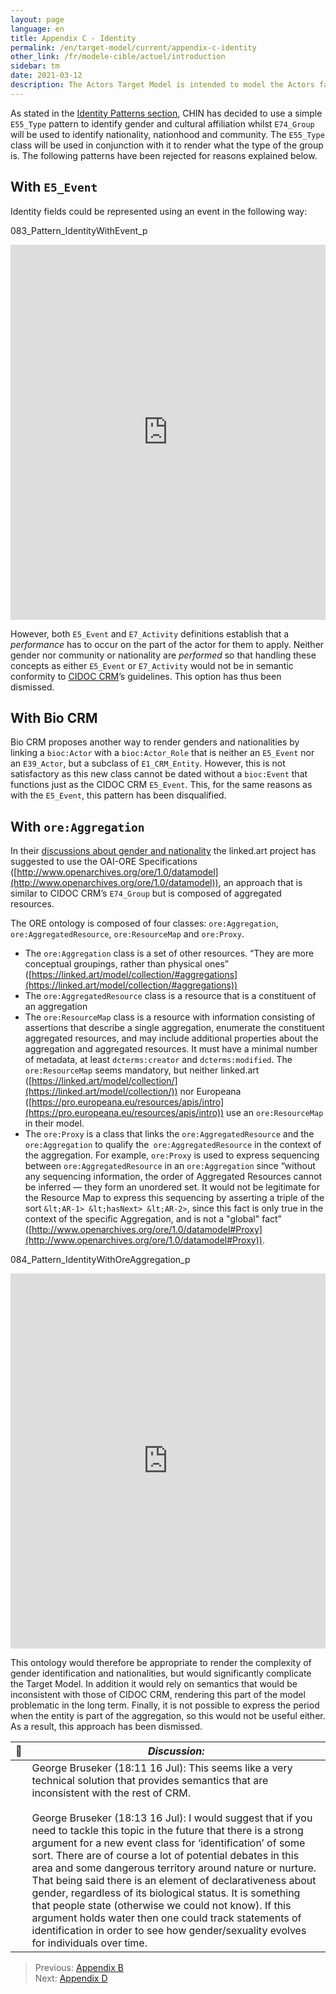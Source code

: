 ```yaml
---
layout: page
language: en
title: Appendix C - Identity 
permalink: /en/target-model/current/appendix-c-identity
other_link: /fr/modele-cible/actuel/introduction
sidebar: tm
date: 2021-03-12
description: The Actors Target Model is intended to model the Actors facet of CHIN’s DOPHEDA (that will cover collections data more broadly). Patterns most relevant to actors' lives are presented along with diagrams and examples illustrating them, as well as a record and explanation of relevant decisions that were made when developing said patterns. The current document is a work in progress and, as such, will be enhanced periodically. Elements currently under development or review are listed as issues.
---
```

<!-- [Back to the Table of Contents](/collections-model/en/target-model/current/information#table-of-contents)
 -->


As stated in the [Identity Patterns section](/collections-model/en/target-model/current/identification#identity-patterns), CHIN has decided to use a simple `E55_Type` pattern to identify gender and cultural affiliation whilst `E74_Group` will be used to identify nationality, nationhood and community. The `E55_Type` class will be used in conjunction with it to render what the type of the group is. The following patterns have been rejected for reasons explained below. 


## With `E5_Event`

Identity fields could be represented using an event in the following way: 

<a name="083_Pattern_IdentityWithEvent_p"></a>083_Pattern_IdentityWithEvent_p
<iframe frameborder="0" style="width:100%;height:600px;" src="https://viewer.diagrams.net/?target=blank&highlight=0000ff&edit=_blank&layers=1&nav=1&title=083_Pattern_IdentityWithEvent_p.drawio#Uhttps%3A%2F%2Fdrive.google.com%2Fuc%3Fid%3D1R18JnHXoI0G35ttgQvtt0annpSKRAm4V%26export%3Ddownload"></iframe>

However, both `E5_Event` and `E7_Activity` definitions establish that a *performance* has to occur on the part of the actor for them to apply. Neither gender nor community or nationality are *performed* so that handling these concepts as either `E5_Event` or `E7_Activity` would not be in semantic conformity to [CIDOC CRM](http://www.cidoc-crm.org/Entity/e7-activity/version-6.2.2)’s guidelines. This option has thus been dismissed.


## With Bio CRM

Bio CRM proposes another way to render genders and nationalities by linking a `bioc:Actor` with a `bioc:Actor_Role` that is neither an `E5_Event` nor an `E39_Actor`, but a subclass of `E1_CRM_Entity`. However, this is not satisfactory as this new class cannot be dated without a `bioc:Event` that functions just as the CIDOC CRM `E5_Event`. This, for the same reasons as with the `E5_Event`, this pattern has been disqualified. 


## With `ore:Aggregation`

In their [discussions about gender and nationality](https://github.com/linked-art/linked.art/issues/152) the linked.art project has suggested to use the OAI-ORE Specifications ([http://www.openarchives.org/ore/1.0/datamodel](http://www.openarchives.org/ore/1.0/datamodel)), an approach that is similar to CIDOC CRM’s `E74_Group` but is composed of aggregated resources.

The ORE ontology is composed of four classes: `ore:Aggregation`, `ore:AggregatedResource`, `ore:ResourceMap` and `ore:Proxy`.

*   The `ore:Aggregation` class is a set of other resources. “They are more conceptual groupings, rather than physical ones” ([https://linked.art/model/collection/#aggregations](https://linked.art/model/collection/#aggregations)) 
*   The `ore:AggregatedResource` class is a resource that is a constituent of an aggregation
*   The `ore:ResourceMap` class is a resource with information consisting of assertions that describe a single aggregation, enumerate the constituent aggregated resources, and may include additional properties about the aggregation and aggregated resources. It must have a minimal number of metadata, at least `dcterms:creator` and `dcterms:modified`. The` ore:ResourceMap` seems mandatory, but neither linked.art ([https://linked.art/model/collection/](https://linked.art/model/collection/)) nor Europeana ([https://pro.europeana.eu/resources/apis/intro](https://pro.europeana.eu/resources/apis/intro)) use an `ore:ResourceMap` in their model.
*   The `ore:Proxy` is a class that links the `ore:AggregatedResource` and the `ore:Aggregation` to qualify the` ore:AggregatedResource` in the context of the aggregation. For example, `ore:Proxy` is used to express sequencing between `ore:AggregatedResource` in an `ore:Aggregation` since “without any sequencing information, the order of Aggregated Resources cannot be inferred — they form an unordered set. It would not be legitimate for the Resource Map to express this sequencing by asserting a triple of the sort `&lt;AR-1> &lt;hasNext> &lt;AR-2>`, since this fact is only true in the context of the specific Aggregation, and is not a "global" fact” ([http://www.openarchives.org/ore/1.0/datamodel#Proxy](http://www.openarchives.org/ore/1.0/datamodel#Proxy)).

<a name="084_Pattern_IdentityWithOreAggregation_p"></a>084_Pattern_IdentityWithOreAggregation_p
<iframe frameborder="0" style="width:100%;height:600px;" src="https://viewer.diagrams.net/?target=blank&highlight=0000ff&edit=_blank&layers=1&nav=1&title=084_Pattern_IdentityWithOreAggregation_p.drawio#Uhttps%3A%2F%2Fdrive.google.com%2Fuc%3Fid%3D1HSk1qe1t9UEI5sy1fCq2BPvZUHuOJUa4%26export%3Ddownload"></iframe>

This ontology would therefore be appropriate to render the complexity of gender identification and nationalities, but would significantly complicate the Target Model. In addition it would rely on semantics that would be inconsistent with those of CIDOC CRM, rendering this part of the model problematic in the long term. Finally, it is not possible to express the period when the entity is part of the aggregation, so this would not be useful either. As a result, this approach has been dismissed. 


| 💬 | *Discussion:* |
| --- | --- |
|| George Bruseker (18:11 16 Jul): This seems like a very technical solution that provides semantics that are inconsistent with the rest of CRM. <br/><br/> George Bruseker (18:13 16 Jul): I would suggest that if you need to tackle this topic in the future that there is a strong argument for a new event class for ‘identification’ of some sort. There are of course a lot of potential debates in this area and some dangerous territory around nature or nurture. That being said there is an element of declarativeness about gender, regardless of its biological status. It is something that people state (otherwise we could not know). If this argument holds water then one could track statements of identification in order to see how gender/sexuality evolves for individuals over time. |


> Previous: [Appendix B](/collections-model/en/target-model/current/appendix-b-appellations)<br>Next: [Appendix D](/collections-model/en/target-model/current/appendix-d-relationships)
